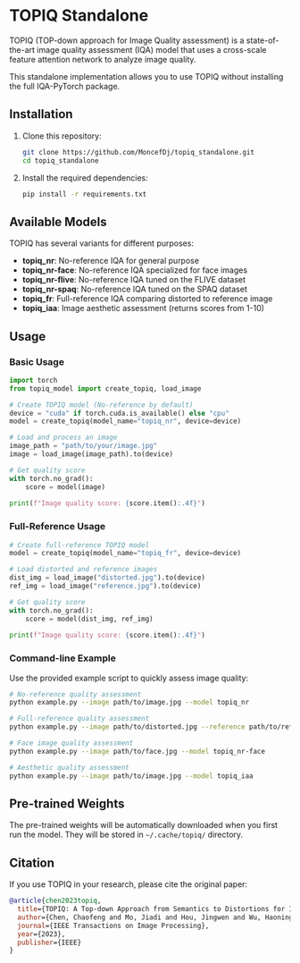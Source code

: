 # TOPIQ Standalone

TOPIQ (TOP-down approach for Image Quality assessment) is a state-of-the-art image quality assessment (IQA) model that uses a cross-scale feature attention network to analyze image quality.

This standalone implementation allows you to use TOPIQ without installing the full IQA-PyTorch package.

## Installation

1. Clone this repository:
   ```bash
   git clone https://github.com/MoncefDj/topiq_standalone.git
   cd topiq_standalone
   ```

2. Install the required dependencies:
   ```bash
   pip install -r requirements.txt
   ```

## Available Models

TOPIQ has several variants for different purposes:

- **topiq_nr**: No-reference IQA for general purpose
- **topiq_nr-face**: No-reference IQA specialized for face images
- **topiq_nr-flive**: No-reference IQA tuned on the FLIVE dataset
- **topiq_nr-spaq**: No-reference IQA tuned on the SPAQ dataset
- **topiq_fr**: Full-reference IQA comparing distorted to reference image
- **topiq_iaa**: Image aesthetic assessment (returns scores from 1-10)

## Usage

### Basic Usage

```python
import torch
from topiq_model import create_topiq, load_image

# Create TOPIQ model (No-reference by default)
device = "cuda" if torch.cuda.is_available() else "cpu"
model = create_topiq(model_name="topiq_nr", device=device)

# Load and process an image
image_path = "path/to/your/image.jpg"
image = load_image(image_path).to(device)

# Get quality score
with torch.no_grad():
    score = model(image)
    
print(f"Image quality score: {score.item():.4f}")
```

### Full-Reference Usage

```python
# Create full-reference TOPIQ model
model = create_topiq(model_name="topiq_fr", device=device)

# Load distorted and reference images
dist_img = load_image("distorted.jpg").to(device)
ref_img = load_image("reference.jpg").to(device)

# Get quality score
with torch.no_grad():
    score = model(dist_img, ref_img)
    
print(f"Image quality score: {score.item():.4f}")
```

### Command-line Example

Use the provided example script to quickly assess image quality:

```bash
# No-reference quality assessment
python example.py --image path/to/image.jpg --model topiq_nr

# Full-reference quality assessment
python example.py --image path/to/distorted.jpg --reference path/to/reference.jpg --model topiq_fr

# Face image quality assessment
python example.py --image path/to/face.jpg --model topiq_nr-face

# Aesthetic quality assessment
python example.py --image path/to/image.jpg --model topiq_iaa
```

## Pre-trained Weights

The pre-trained weights will be automatically downloaded when you first run the model. They will be stored in `~/.cache/topiq/` directory.

## Citation

If you use TOPIQ in your research, please cite the original paper:

```bibtex
@article{chen2023topiq,
  title={TOPIQ: A Top-down Approach from Semantics to Distortions for Image Quality Assessment},
  author={Chen, Chaofeng and Mo, Jiadi and Hou, Jingwen and Wu, Haoning and Liao, Liang and Sun, Wenxiu and Yan, Qiong and Lin, Weisi},
  journal={IEEE Transactions on Image Processing},
  year={2023},
  publisher={IEEE}
}
```

